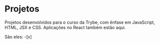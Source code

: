 # Projetos

Projetos desenvolvidos para o curso da Trybe, com ênfase em JavaScript, HTML, JSX e CSS. Aplicações no React também estão aqui.

Sâo eles:
-[x] 
